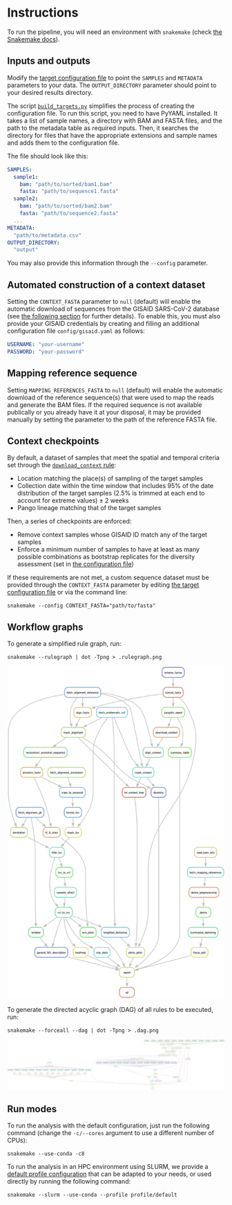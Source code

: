 # Instructions

To run the pipeline, you will need an environment with `snakemake`
(check [the Snakemake docs](https://snakemake.readthedocs.io/en/stable/getting_started/installation.html)).

## Inputs and outputs

Modify the [target configuration file](config/targets.yaml)
to point the `SAMPLES` and `METADATA` parameters to your data. The `OUTPUT_DIRECTORY`
parameter should point to your desired results directory.

The script [`build_targets.py`](build_targets.py) simplifies the process of creating
the configuration file. To run this script, you need to have PyYAML installed. It
takes a list of sample names, a directory with BAM and FASTA files, and the path to
the metadata table as required inputs. Then, it searches the directory for files
that have the appropriate extensions and sample names and adds them to the configuration file.

The file should look like this:

```yaml
SAMPLES:
  sample1:
    bam: "path/to/sorted/bam1.bam"
    fasta: "path/to/sequence1.fasta"
  sample2:
    bam: "path/to/sorted/bam2.bam"
    fasta: "path/to/sequence2.fasta"
  ...
METADATA:
  "path/to/metadata.csv"
OUTPUT_DIRECTORY:
  "output"
```

You may also provide this information through the `--config` parameter.

## Automated construction of a context dataset

Setting the `CONTEXT_FASTA` parameter to `null` (default) will enable
the automatic download of sequences from the GISAID SARS-CoV-2 database
(see [the following section](README.md#context-checkpoints) for further details).
To enable this, you must also provide your GISAID credentials by creating and
filling an additional configuration file `config/gisaid.yaml` as follows:

```yaml
USERNAME: "your-username"
PASSWORD: "your-password"
```

## Mapping reference sequence

Setting `MAPPING_REFERENCES_FASTA` to `null` (default) will enable the automatic download of the
reference sequence(s) that were used to map the reads and generate the BAM files.
If the required sequence is not available publically or you already have it
at your disposal, it may be provided manually by setting the parameter to the
path of the reference FASTA file.

## Context checkpoints

By default, a dataset of samples that meet the spatial
and temporal criteria set through the [`download_context` rule](workflow/rules/context.smk):

- Location matching the place(s) of sampling of the target samples
- Collection date within the time window that includes 95% of the date distribution of the
target samples (2.5% is trimmed at each end to account for extreme values) ± 2 weeks
- Pango lineage matching that of the target samples

Then, a series of checkpoints are enforced:

- Remove context samples whose GISAID ID match any of the target samples
- Enforce a minimum number of samples to have at least as many possible combinations as bootstrap replicates for the diversity assessment (set in [the configuration file](config/config.yaml))

If these requirements are not met, a custom sequence dataset must be
provided through the `CONTEXT_FASTA` parameter by editing [the target configuration file](config/targets.yaml)
or via the command line:

```shell
snakemake --config CONTEXT_FASTA="path/to/fasta"
```

## Workflow graphs

To generate a simplified rule graph, run:

```shell
snakemake --rulegraph | dot -Tpng > .rulegraph.png
```

![Snakemake rule graph](/.rulegraph.png)

To generate the directed acyclic graph (DAG) of all rules
to be executed, run:

```shell
snakemake --forceall --dag | dot -Tpng > .dag.png
```

![Snakemake rule graph](/.dag.png)

## Run modes

To run the analysis with the default configuration, just run the following command
(change the `-c/--cores` argument to use a different number of CPUs):

```shell
snakemake --use-conda -c8
```

To run the analysis in an HPC environment using SLURM, we provide a
[default profile configuration](profile/default/config.yaml) that can be adapted
to your needs, or used directly by running the following command:

```shell
snakemake --slurm --use-conda --profile profile/default
```
